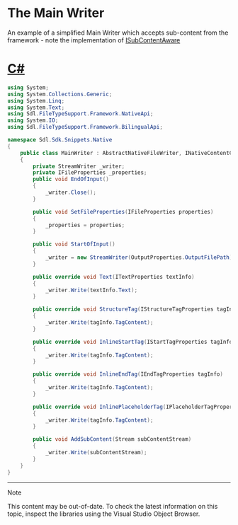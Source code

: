 The Main Writer
==

An example of a simplified Main Writer which accepts sub-content from the framework - note the implementation of [ISubContentAware](../../api/filetypesupport/Sdl.FileTypeSupport.Framework.NativeApi.ISubContentAware.yml)

# [C#](#tab/tabid-1)
```cs
using System;
using System.Collections.Generic;
using System.Linq;
using System.Text;
using Sdl.FileTypeSupport.Framework.NativeApi;
using System.IO;
using Sdl.FileTypeSupport.Framework.BilingualApi;

namespace Sdl.Sdk.Snippets.Native
{
    public class MainWriter : AbstractNativeFileWriter, INativeContentCycleAware, ISubContentAware
    {
        private StreamWriter _writer;
        private IFileProperties _properties;
        public void EndOfInput()
        {
            _writer.Close();
        }

        public void SetFileProperties(IFileProperties properties)
        {
            _properties = properties;
        }

        public void StartOfInput()
        {
            _writer = new StreamWriter(OutputProperties.OutputFilePath);
        }

        public override void Text(ITextProperties textInfo)
        {
            _writer.Write(textInfo.Text);
        }

        public override void StructureTag(IStructureTagProperties tagInfo)
        {
            _writer.Write(tagInfo.TagContent);
        }

        public override void InlineStartTag(IStartTagProperties tagInfo)
        {
            _writer.Write(tagInfo.TagContent);
        }

        public override void InlineEndTag(IEndTagProperties tagInfo)
        {
            _writer.Write(tagInfo.TagContent);
        }

        public override void InlinePlaceholderTag(IPlaceholderTagProperties tagInfo)
        {
            _writer.Write(tagInfo.TagContent);
        }

        public void AddSubContent(Stream subContentStream)
        {
            _writer.Write(subContentStream);
        }
    }
}
```
***

>[!NOTE]
>
> This content may be out-of-date. To check the latest information on this topic, inspect the libraries using the Visual Studio Object Browser.